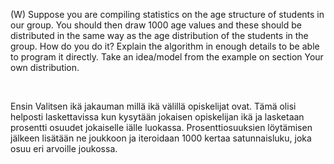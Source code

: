 (W) Suppose you are compiling statistics on the age structure of students in our group. You should then draw 1000 age values and these should be distributed in the same way as the age distribution of the students in the group. How do you do it? Explain the algorithm in enough details to be able to program it directly. Take an idea/model from the example on section Your own distribution.



 <br>

Ensin Valitsen ikä jakauman millä ikä välillä opiskelijat ovat. Tämä olisi helposti laskettavissa kun kysytään jokaisen opiskelijan ikä ja lasketaan prosentti osuudet jokaiselle iälle luokassa. Prosenttiosuuksien löytämisen jälkeen lisätään ne joukkoon ja iteroidaan 1000 kertaa satunnaisluku, joka osuu eri arvoille joukossa. 